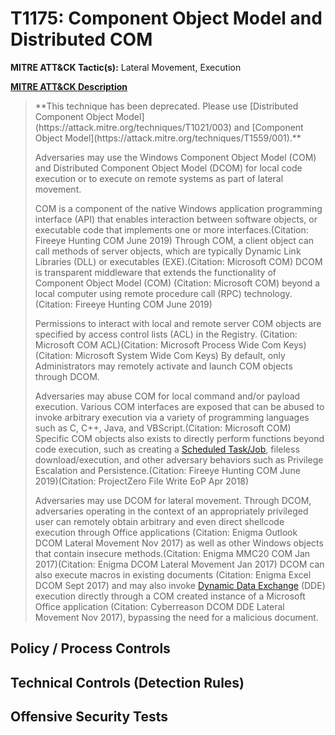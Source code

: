 # T1175: Component Object Model and Distributed COM
**MITRE ATT&CK Tactic(s):** Lateral Movement, Execution

**[MITRE ATT&CK Description](https://attack.mitre.org/techniques/T1175)**
<blockquote>**This technique has been deprecated. Please use [Distributed Component Object Model](https://attack.mitre.org/techniques/T1021/003) and [Component Object Model](https://attack.mitre.org/techniques/T1559/001).**

Adversaries may use the Windows Component Object Model (COM) and Distributed Component Object Model (DCOM) for local code execution or to execute on remote systems as part of lateral movement. 

COM is a component of the native Windows application programming interface (API) that enables interaction between software objects, or executable code that implements one or more interfaces.(Citation: Fireeye Hunting COM June 2019) Through COM, a client object can call methods of server objects, which are typically Dynamic Link Libraries (DLL) or executables (EXE).(Citation: Microsoft COM) DCOM is transparent middleware that extends the functionality of Component Object Model (COM) (Citation: Microsoft COM) beyond a local computer using remote procedure call (RPC) technology.(Citation: Fireeye Hunting COM June 2019)

Permissions to interact with local and remote server COM objects are specified by access control lists (ACL) in the Registry. (Citation: Microsoft COM ACL)(Citation: Microsoft Process Wide Com Keys)(Citation: Microsoft System Wide Com Keys) By default, only Administrators may remotely activate and launch COM objects through DCOM.

Adversaries may abuse COM for local command and/or payload execution. Various COM interfaces are exposed that can be abused to invoke arbitrary execution via a variety of programming languages such as C, C++, Java, and VBScript.(Citation: Microsoft COM) Specific COM objects also exists to directly perform functions beyond code execution, such as creating a [Scheduled Task/Job](https://attack.mitre.org/techniques/T1053), fileless download/execution, and other adversary behaviors such as Privilege Escalation and Persistence.(Citation: Fireeye Hunting COM June 2019)(Citation: ProjectZero File Write EoP Apr 2018)

Adversaries may use DCOM for lateral movement. Through DCOM, adversaries operating in the context of an appropriately privileged user can remotely obtain arbitrary and even direct shellcode execution through Office applications (Citation: Enigma Outlook DCOM Lateral Movement Nov 2017) as well as other Windows objects that contain insecure methods.(Citation: Enigma MMC20 COM Jan 2017)(Citation: Enigma DCOM Lateral Movement Jan 2017) DCOM can also execute macros in existing documents (Citation: Enigma Excel DCOM Sept 2017) and may also invoke [Dynamic Data Exchange](https://attack.mitre.org/techniques/T1173) (DDE) execution directly through a COM created instance of a Microsoft Office application (Citation: Cyberreason DCOM DDE Lateral Movement Nov 2017), bypassing the need for a malicious document.</blockquote>

## Policy / Process Controls
## Technical Controls (Detection Rules)

## Offensive Security Tests
